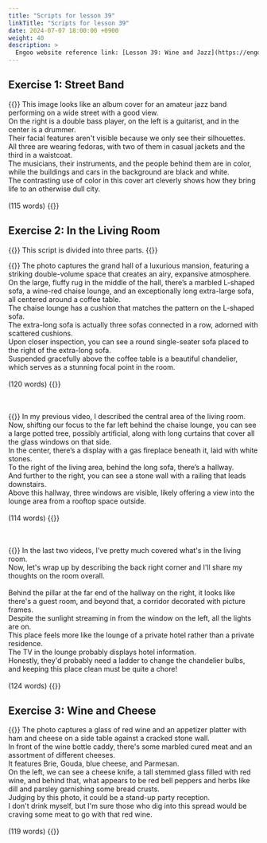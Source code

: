 ```yaml
---
title: "Scripts for lesson 39"
linkTitle: "Scripts for lesson 39"
date: 2024-07-07 18:00:00 +0900
weight: 40
description: >
  Engoo website reference link: [Lesson 39: Wine and Jazz](https://engoo.com/app/lessons/describing-pictures-intermediate-describing-pictures-wine-and-jazz/6nesIE6jEeezUhMKkSQmMw?category_id=P_HriMOnEeifo0O-yMP42w&course_id=ZZasjsOnEeiHZVOMC0VfdA)
---
```


## Exercise 1: Street Band

{{<card header="**Script**">}}
This image looks like an album cover for an amateur jazz band performing on a wide street with a good view. <br/>
On the right is a double bass player, on the left is a guitarist, and in the center is a drummer. <br/>
Their facial features aren't visible because we only see their silhouettes. <br/>
All three are wearing fedoras, with two of them in casual jackets and the third in a waistcoat.<br/>
The musicians, their instruments, and the people behind them are in color, while the buildings and cars in the background are black and white. <br/>
The contrasting use of color in this cover art cleverly shows how they bring life to an otherwise dull city.<br/>
<br/>
(115 words)
{{</card>}}


## Exercise 2: In the Living Room

{{<alert>}}
This script is divided into three parts.
{{</alert>}}

{{<card header="**1st script**">}}
The photo captures the grand hall of a luxurious mansion, featuring a striking double-volume space that creates an airy, expansive atmosphere.<br/>
On the large, fluffy rug in the middle of the hall, there’s a marbled L-shaped sofa, a wine-red chaise lounge, and an exceptionally long extra-large sofa, all centered around a coffee table. <br/>
The chaise lounge has a cushion that matches the pattern on the L-shaped sofa.<br/>
The extra-long sofa is actually three sofas connected in a row, adorned with scattered cushions.<br/>
Upon closer inspection, you can see a round single-seater sofa placed to the right of the extra-long sofa.<br/>
Suspended gracefully above the coffee table is a beautiful chandelier, which serves as a stunning focal point in the room.<br/>
<br/>
(120 words)
{{</card>}}

　

{{<card header="**2nd script**">}}
In my previous video, I described the central area of the living room. <br/>
Now, shifting our focus to the far left behind the chaise lounge, you can see a large potted tree, possibly artificial, along with long curtains that cover all the glass windows on that side.<br/>
In the center, there’s a display with a gas fireplace beneath it, laid with white stones.<br/>
To the right of the living area, behind the long sofa, there’s a hallway.<br/>
And further to the right, you can see a stone wall with a railing that leads downstairs. <br/>
Above this hallway, three windows are visible, likely offering a view into the lounge area from a rooftop space outside.<br/>
<br/>
(114 words)
{{</card>}}

　

{{<card header="**3rd script**">}}
In the last two videos, I've pretty much covered what's in the living room. <br/>
Now, let's wrap up by describing the back right corner and I'll share my thoughts on the room overall.<br/>
<br/>
Behind the pillar at the far end of the hallway on the right, it looks like there's a guest room, and beyond that, a corridor decorated with picture frames. <br/>
Despite the sunlight streaming in from the window on the left, all the lights are on.<br/>
This place feels more like the lounge of a private hotel rather than a private residence. <br/>
The TV in the lounge probably displays hotel information. <br/>
Honestly, they'd probably need a ladder to change the chandelier bulbs, and keeping this place clean must be quite a chore!<br/>
<br/>
(124 words)
{{</card>}}

## Exercise 3: Wine and Cheese

{{<card header="**Script**">}}
The photo captures a glass of red wine and an appetizer platter with ham and cheese on a side table against a cracked stone wall.<br/>
In front of the wine bottle caddy, there's some marbled cured meat and an assortment of different cheeses. <br/>
It features Brie, Gouda, blue cheese, and Parmesan.<br/>
On the left, we can see a cheese knife, a tall stemmed glass filled with red wine, and behind that, what appears to be red bell peppers and herbs like dill and parsley garnishing some bread crusts.<br/>
Judging by this photo, it could be a stand-up party reception. <br/>
I don't drink myself, but I'm sure those who dig into this spread would be craving some meat to go with that red wine.<br/>
<br/>
(119 words)
{{</card>}}



